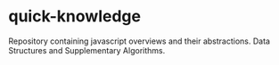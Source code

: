 # quick-knowledge
Repository containing javascript overviews and their abstractions. Data Structures and Supplementary Algorithms.
